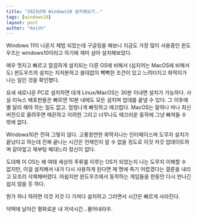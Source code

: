 ```yaml
---
title: "2023년에 Windows10 설치해보기.."
tags: [windows10]
layout: post
author: "Keith"
---
```


Windows 11이 나온지 제법 되었는데 구글링을 해보니 지금도 가장 많이 사용중인 윈도우즈는 windows10이라고 하기에 재미 삼아 설치해보았다.

매우 멋지고 빠르고 깔끔하게 설치되는 다른 OS에 비해서 (심지어는 MacOS에 비해서도) 윈도우즈의 설치는 지저분하고 쓸데없이 빡빡한 조건이 있고 느려터지고 화딱지가나는 일인 것을 확인했다.

요새 새로나온 PC로 설치하면 대개 Linux/MacOS는 30분 이내면 설치가 가능하다. 사실 리눅스 배포판들은 빠르면 10분 내에도 모든 설치며 업데를 끝낼 수 있다. 그 이후에 별 달리 해야 하는 일도 없고. 엄청나게 빠릿하고 매끄럽다. MacOS는 말하나 마나 최신 버전으로 올려주면 매끈하고 미려한 그리고 너무나도 매끄러운 동작에 그냥 빠져들 수 밖에 없다. 

Windows10은 전혀 그렇지 않다. 고풍창연한 화딱지나는 인터페이스며 도무지 설치가 끝났다고 하는데 진짜 끝나는 시간은 언제인지 알 수 없을 정도로 이것 저것 업데이트하며 갈아엎고 재부팅 해대느라 정신이 없다. 

도대체 이 OS는 왜 여태 세상의 주류를 이루는 OS가 되었는지 나는 도무지 이해할 수 없지만, 이걸 설치해서 내가 다시 사용하게 된다면 제 명에 죽기 어렵겠다는 결론을 내리고 모조리 삭제해버렸다. 아쉽지만 윈도우즈에서 동작하는 게임들을 한동안 다시 만나긴 쉽지 않을 듯 하다.

뭔가 하나 하려면 이것 저것 다 가져다 설치하고 그러면서 시간은 빠르게 사라진다. 

덕택에 날아간 평화로운 내 저녁시간...물어내라우.